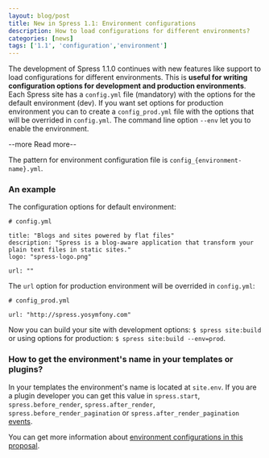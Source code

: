 ```yaml
---
layout: blog/post
title: New in Spress 1.1: Environment configurations
description: How to load configurations for different environments?
categories: [news]
tags: ['1.1', 'configuration','environment']
---
```

The development of Spress 1.1.0 continues with new features like support to load configurations for
different environments. This is **useful for writing configuration options for development 
and production environments**. Each Spress site has a `config.yml` file (mandatory) with the options
for the default environment (dev). If you want set options for production environment you can
to create a `config_prod.yml` file with the options that will be overrided in `config.yml`.
The command line option `--env` let you to enable the environment.

--more Read more--

The pattern for environment configuration file is `config_{environment-name}.yml`.

### An example

The configuration options for default environment:

```
# config.yml

title: "Blogs and sites powered by flat files"
description: "Spress is a blog-aware application that transform your plain text files in static sites."
logo: "spress-logo.png"

url: ""
```

The `url` option for production environment will be overrided in `config.yml`:

```
# config_prod.yml

url: "http://spress.yosymfony.com"

```

Now you can build your site with development options: `$ spress site:build` or using options for production:
`$ spress site:build --env=prod`.

### How to get the environment's name in your templates or plugins?

In your templates the environment's name is located at `site.env`. If you are a plugin developer you can
get this value in `spress.start`, `spress.before_render`, `spress.after_render`, `spress.before_render_pagination` 
or `spress.after_render_pagination` [events](/docs/developers/events-list).


You can get more information about [environment configurations in this proposal](https://github.com/yosymfony/Spress/issues/9).
